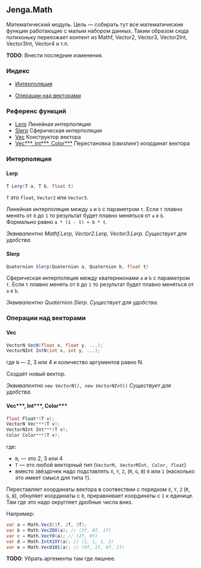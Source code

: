 ## Jenga.Math
Математический модуль.
Цель &mdash; собирать тут все математические функции работающие с малым набором данных.
Таким образом сюда потихоньку переезжает контент из 
Mathf, Vector2, Vector3, Vector2Int, Vector3Int, Vector4 и т.п.

**TODO**: Внести последние изменения.

### Индекс
- [Интерполяция](#интерполяция)
<!-- - [Тригонометрия](#тригонометрия)  -->
- [Операции над векторами](#операции-над-векторами)

### Референс функций
- [Lerp](#lerp) Линейная интерполяция
- [Slerp](#slerp) Сферическая интерполяция
- [Vec](#vec) Конструктор вектора
- [Vec\*\*\*, Int\*\*\*, Color\*\*\*](#vec-int-color) 
  Перестановка (свизлинг) координат вектора

### Интерполяция
#### Lerp
```cs
T Lerp(T a, T b, float t)
``` 
`T` это `float`, `Vector2` или `Vector3`.

Линейная интерполяция между `a` и `b` с параметром `t`.
Если `t` плавно менять от `0` до `1` то результат будет плавно меняться
от `a` к `b`.
Формально равно `a * (1 - t) + b * t`.

*Эквивалентно Mathf.Lerp, Vector2.Lerp, Vector3.Lerp.
Существует для удобства.*

#### Slerp
```cs
Quaternion Slerp(Quaternion a, Quaternion b, float t)
``` 
Сферическая интерполяция между кватернионами `a` и `b` с параметром `t`.
Если `t` плавно менять от `0` до `1` то результат будет плавно меняться
от `a` к `b`.

*Эквивалентно Quaternion.Slerp.
Существует для удобства.*

### Операции над векторами
#### Vec
```cs
VectorN VecN(float x, float y, ...);
VectorNInt IntN(int x, int y, ...);
```
где `N` &mdash; 2, 3 или 4 и количество аргументов равно N.

Создаёт новый вектор. 

*Эквивалентно `new VectorN(), new VectorNInt()`
Существует для удобства.*
#### Vec\*\*\*, Int\*\*\*, Color\*\*\*
```cs
float Float*(T v);
VectorN Vec***(T v);
VectorNInt Int***(T v);
Color Color***(T v);
```
где:
  - `N`, &mdash; это 2, 3 или 4
  - `T` &mdash; это любой векторный тип (`VectorM, VectorMInt, Color, float`)
  - вместо звёздочек надо подставлять `X`, `Y`, `Z`, (`R`, `G`, `B`) `0` или `1` 
    (насколько это имеет смысл для типа `T`).

Переставляет координаты вектора в соотвествии с порядком 
`X`, `Y`, `Z` (`R`, `G`, `B`), обнуляет координаты с `0`, 
приравнивает координаты с `1` к единице.
Там где это надо округляет дробные числа вниз.

Например:
```cs
var a = Math.Vec3(1f, 2f, 3f);
var b = Math.VecZ0X(a); // (3f, 0f, 1f)
var c = Math.VecY0(a); // (2f, 0f)
var d = Math.IntX1XY(a); // (1, 1, 1, 2)
var e = Math.Vec0101(a); // (0f, 1f, 0f, 1f)
```

**TODO**: Убрать аргементы там где лишнее.
